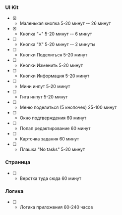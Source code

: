 ### UI Kit
- [X] - Маленькая кнопка 5-20 минут -- 26 минут
- [X] - Кнопка "+" 5-20 минут -- 6 минут
- [ ] - Кнопка "Х" 5-20 минут -- 2 минуты
- [ ] - Кнопки Поделиться 5-20 минут
- [ ] - Кнопки Изменить 5-20 минут
- [ ] - Кнопки Информация 5-20 минут
- [ ] - Мини инпут 5-20 минут
- [ ] - Гига инпут 5-20 минут
- [ ] - Меню поделиться (5 кнопочек) 25-100 минут
- [ ] - Окно подтверждения 60 минут
- [ ] - Попап редактирование 60 минут
- [ ] - Карточка задания 60 минут
- [ ] - Плашка "No tasks" 5-20 минут

### Страница
- [ ] - Верстка туда сюда 60 минут

### Логика
- [ ] - Логика приложения 60-240 часов
